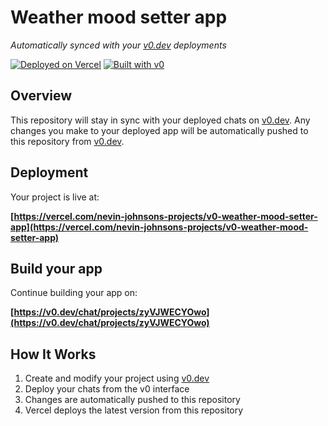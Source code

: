 # Weather mood setter app

*Automatically synced with your [v0.dev](https://v0.dev) deployments*

[![Deployed on Vercel](https://img.shields.io/badge/Deployed%20on-Vercel-black?style=for-the-badge&logo=vercel)](https://vercel.com/nevin-johnsons-projects/v0-weather-mood-setter-app)
[![Built with v0](https://img.shields.io/badge/Built%20with-v0.dev-black?style=for-the-badge)](https://v0.dev/chat/projects/zyVJWECYOwo)

## Overview

This repository will stay in sync with your deployed chats on [v0.dev](https://v0.dev).
Any changes you make to your deployed app will be automatically pushed to this repository from [v0.dev](https://v0.dev).

## Deployment

Your project is live at:

**[https://vercel.com/nevin-johnsons-projects/v0-weather-mood-setter-app](https://vercel.com/nevin-johnsons-projects/v0-weather-mood-setter-app)**

## Build your app

Continue building your app on:

**[https://v0.dev/chat/projects/zyVJWECYOwo](https://v0.dev/chat/projects/zyVJWECYOwo)**

## How It Works

1. Create and modify your project using [v0.dev](https://v0.dev)
2. Deploy your chats from the v0 interface
3. Changes are automatically pushed to this repository
4. Vercel deploys the latest version from this repository